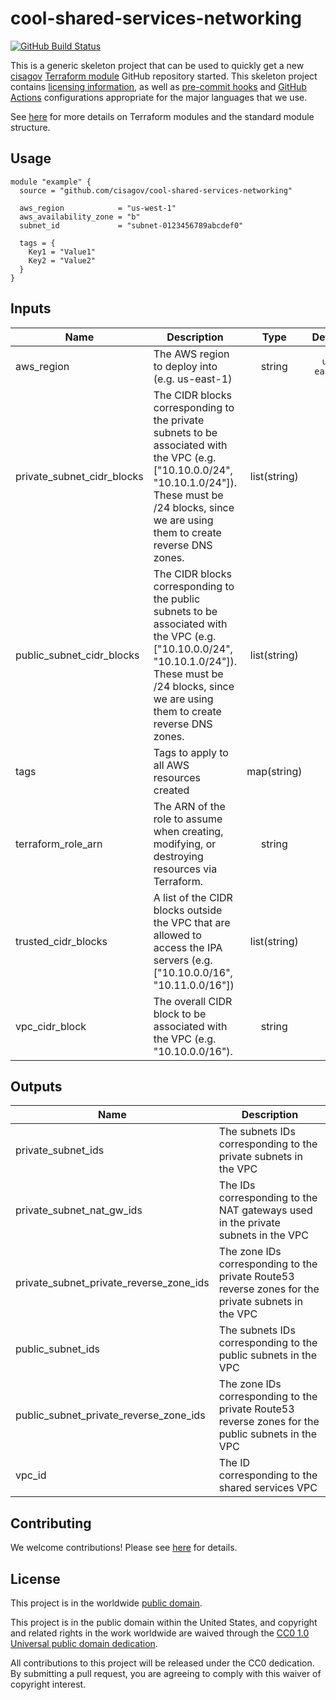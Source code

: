 # cool-shared-services-networking #

[![GitHub Build Status](https://github.com/cisagov/cool-shared-services-networking/workflows/build/badge.svg)](https://github.com/cisagov/cool-shared-services-networking/actions)

This is a generic skeleton project that can be used to quickly get a
new [cisagov](https://github.com/cisagov) [Terraform
module](https://www.terraform.io/docs/modules/index.html) GitHub
repository started.  This skeleton project contains [licensing
information](LICENSE), as well as [pre-commit
hooks](https://pre-commit.com) and
[GitHub Actions](https://github.com/features/actions) configurations
appropriate for the major languages that we use.

See [here](https://www.terraform.io/docs/modules/index.html) for more
details on Terraform modules and the standard module structure.

## Usage ##

```hcl
module "example" {
  source = "github.com/cisagov/cool-shared-services-networking"

  aws_region            = "us-west-1"
  aws_availability_zone = "b"
  subnet_id             = "subnet-0123456789abcdef0"

  tags = {
    Key1 = "Value1"
    Key2 = "Value2"
  }
}
```

## Inputs ##

| Name | Description | Type | Default | Required |
|------|-------------|:----:|:-------:|:--------:|
| aws_region | The AWS region to deploy into (e.g. us-east-1) | string | `us-east-1` | no |
| private_subnet_cidr_blocks | The CIDR blocks corresponding to the private subnets to be associated with the VPC (e.g. ["10.10.0.0/24", "10.10.1.0/24"]).  These must be /24 blocks, since we are using them to create reverse DNS zones. | list(string) | | yes |
| public_subnet_cidr_blocks | The CIDR blocks corresponding to the public subnets to be associated with the VPC (e.g. ["10.10.0.0/24", "10.10.1.0/24"]).  These must be /24 blocks, since we are using them to create reverse DNS zones. | list(string) | | yes |
| tags | Tags to apply to all AWS resources created | map(string) | `{}` | no |
| terraform_role_arn | The ARN of the role to assume when creating, modifying, or destroying resources via Terraform. | string | | yes |
| trusted_cidr_blocks | A list of the CIDR blocks outside the VPC that are allowed to access the IPA servers (e.g. ["10.10.0.0/16", "10.11.0.0/16"]) | list(string) | `[]` | no |
| vpc_cidr_block | The overall CIDR block to be associated with the VPC (e.g. "10.10.0.0/16"). | string | | yes |

## Outputs ##

| Name | Description |
|------|-------------|
| private_subnet_ids | The subnets IDs corresponding to the private subnets in the VPC |
| private_subnet_nat_gw_ids | The IDs corresponding to the NAT gateways used in the private subnets in the VPC |
| private_subnet_private_reverse_zone_ids | The zone IDs corresponding to the private Route53 reverse zones for the private subnets in the VPC |
| public_subnet_ids | The subnets IDs corresponding to the public subnets in the VPC |
| public_subnet_private_reverse_zone_ids | The zone IDs corresponding to the private Route53 reverse zones for the public subnets in the VPC |
| vpc_id | The ID corresponding to the shared services VPC |

## Contributing ##

We welcome contributions!  Please see [here](CONTRIBUTING.md) for
details.

## License ##

This project is in the worldwide [public domain](LICENSE).

This project is in the public domain within the United States, and
copyright and related rights in the work worldwide are waived through
the [CC0 1.0 Universal public domain
dedication](https://creativecommons.org/publicdomain/zero/1.0/).

All contributions to this project will be released under the CC0
dedication. By submitting a pull request, you are agreeing to comply
with this waiver of copyright interest.
